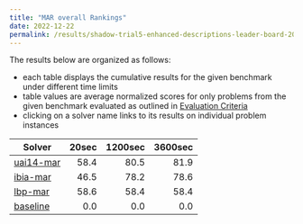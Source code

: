 ```yaml
---
title: "MAR overall Rankings"
date: 2022-12-22
permalink: /results/shadow-trial5-enhanced-descriptions-leader-board-2022-12-22/benchmark-rankings/MAR-overall-rankings
---
```




The results below are organized as follows:
- each table displays the cumulative results for the given benchmark under different time limits
- table values are average normalized scores for only problems from the given benchmark evaluated as outlined in [Evaluation Criteria](https://uaicompetition.github.io/uci-2022/results/evaluation-criteria/)
- clicking on a solver name links to its results on individual problem instances


|                      Solver                       | 20sec | 1200sec | 3600sec |
| ------------------------------------------------- | ----: | ------: | ------: |
| [uai14-mar](../solver-scores/uai14-mar-scores.md) |  58.4 |    80.5 |    81.9 |
| [ibia-mar](../solver-scores/ibia-mar-scores.md)   |  46.5 |    78.2 |    78.6 |
| [lbp-mar](../solver-scores/lbp-mar-scores.md)     |  58.6 |    58.4 |    58.4 |
| [baseline](../solver-scores/baseline-scores.md)   |   0.0 |     0.0 |     0.0 |

